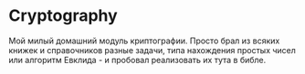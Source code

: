 # Cryptography

Мой милый домашний модуль криптографии. Просто брал из всяких книжек и справочников разные задачи, типа нахождения простых чисел или алгоритм Евклида - и пробовал реализовать их тута в библе.
